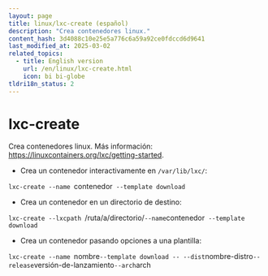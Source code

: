 ```yaml
---
layout: page
title: linux/lxc-create (español)
description: "Crea contenedores linux."
content_hash: 3d4088c10e25e5a776c6a59a92ce0fdccd6d9641
last_modified_at: 2025-03-02
related_topics:
  - title: English version
    url: /en/linux/lxc-create.html
    icon: bi bi-globe
tldri18n_status: 2
---
```

# lxc-create

Crea contenedores linux.
Más información: <https://linuxcontainers.org/lxc/getting-started>.

- Crea un contenedor interactivamente en `/var/lib/lxc/`:

`lxc-create --name `<span class="tldr-var badge badge-pill bg-dark-lm bg-white-dm text-white-lm text-dark-dm font-weight-bold">contenedor</span>` --template download`

- Crea un contenedor en un directorio de destino:

`lxc-create --lxcpath `<span class="tldr-var badge badge-pill bg-dark-lm bg-white-dm text-white-lm text-dark-dm font-weight-bold">/ruta/a/directorio/</span>` --name `<span class="tldr-var badge badge-pill bg-dark-lm bg-white-dm text-white-lm text-dark-dm font-weight-bold">contenedor</span>` --template download`

- Crea un contenedor pasando opciones a una plantilla:

`lxc-create --name `<span class="tldr-var badge badge-pill bg-dark-lm bg-white-dm text-white-lm text-dark-dm font-weight-bold">nombre</span>` --template download -- --dist `<span class="tldr-var badge badge-pill bg-dark-lm bg-white-dm text-white-lm text-dark-dm font-weight-bold">nombre-distro</span>` --release `<span class="tldr-var badge badge-pill bg-dark-lm bg-white-dm text-white-lm text-dark-dm font-weight-bold">versión-de-lanzamiento</span>` --arch `<span class="tldr-var badge badge-pill bg-dark-lm bg-white-dm text-white-lm text-dark-dm font-weight-bold">arch</span>
